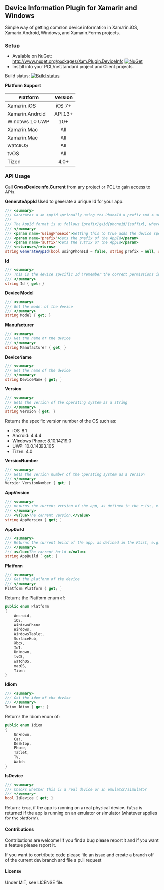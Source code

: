 ## Device Information Plugin for Xamarin and Windows

Simple way of getting common device information in Xamarin.iOS, Xamarin.Android, Windows, and Xamarin.Forms projects.

### Setup
* Available on NuGet: http://www.nuget.org/packages/Xam.Plugin.DeviceInfo [![NuGet](https://img.shields.io/nuget/v/Xam.Plugin.DeviceInfo.svg?label=NuGet)](https://www.nuget.org/packages/Xam.Plugin.DeviceInfo/)
* Install into your PCL/netstandard project and Client projects.

Build status: [![Build status](https://ci.appveyor.com/api/projects/status/9y9lk3jjnxjo3tsd?svg=true)](https://ci.appveyor.com/project/JamesMontemagno/deviceinfoplugin)

**Platform Support**

|Platform|Version|
| ------------------- | :------------------: |
|Xamarin.iOS|iOS 7+|
|Xamarin.Android|API 13+|
|Windows 10 UWP|10+|
|Xamarin.Mac|All|
|Xamarin.Mac|All|
|watchOS|All|
|tvOS|All|
|Tizen|4.0+|


### API Usage

Call **CrossDeviceInfo.Current** from any project or PCL to gain access to APIs.

**GenerateAppId**
Used to generate a unique Id for your app.

```csharp
/// <summary>
/// Generates a an AppId optionally using the PhoneId a prefix and a suffix and a Guid to ensure uniqueness
///
/// The AppId format is as follows {prefix}guid{phoneid}{suffix}, where parts in {} are optional.
/// </summary>
/// <param name="usingPhoneId">Setting this to true adds the device specific id to the AppId (remember to give the app the correct permissions)</param>
/// <param name="prefix">Sets the prefix of the AppId</param>
/// <param name="suffix">Sets the suffix of the AppId</param>
/// <returns></returns>
string GenerateAppId(bool usingPhoneId = false, string prefix = null, string suffix = null);
```

**Id**
```csharp
/// <summary>
/// This is the device specific Id (remember the correct permissions in your app to use this)
/// </summary>
string Id { get; }
```

**Device Model**
```csharp
/// <summary>
/// Get the model of the device
/// </summary>
string Model { get; }
```


**Manufacturer**
```csharp
/// <summary>
/// Get the name of the device
/// </summary>
string Manufacturer { get; }
```


**DeviceName**
```csharp
/// <summary>
/// Get the name of the device
/// </summary>
string DeviceName { get; }
```


**Version**
```csharp
/// <summary>
/// Gets the version of the operating system as a string
/// </summary>
string Version { get; }
```

Returns the specific version number of the OS such as:
* iOS: 8.1
* Android: 4.4.4
* Windows Phone: 8.10.14219.0
* UWP: 10.0.14393.105
* Tizen: 4.0

**VersionNumber**
```csharp
/// <summary>
/// Gets the version number of the operating system as a Version
/// </summary>
Version VersionNumber { get; }
```

**AppVersion**
```csharp
/// <summary>
/// Returns the current version of the app, as defined in the PList, e.g. "4.3".
/// </summary>
/// <value>The current version.</value>
string AppVersion { get; }
```

**AppBuild**
```csharp
/// <summary>
/// Returns the current build of the app, as defined in the PList, e.g. "4300".
/// </summary>
/// <value>The current build.</value>
string AppBuild { get; }
```

**Platform**
```csharp
/// <summary>
/// Get the platform of the device
/// </summary>
Platform Platform { get; }
```

Returns the Platform enum of:
```csharp
public enum Platform
{
    Android,
    iOS,
    WindowsPhone,
    Windows,
    WindowsTablet,
    SurfaceHub,
    Xbox,
    IoT,
    Unknown,
    tvOS,
    watchOS,
    macOS,
    Tizen
}
```

**Idiom**
```csharp
/// <summary>
/// Get the idom of the device
/// </summary>
Idiom Idiom { get; }
```

Returns the Idiom enum of:
```csharp
public enum Idiom
{
    Unknown,
    Car,
    Desktop,
    Phone,
    Tablet,
    TV,
    Watch
}
```

**IsDevice**
```csharp
/// <summary>
/// Checks whether this is a real device or an emulator/simulator
/// </summary>
bool IsDevice { get; }
```

Returns `true`, if the app is running on a real physical device. `false` is returned if the app is running on an emulator or simulator (whatever applies for the platform).


#### Contributions
Contributions are welcome! If you find a bug please report it and if you want a feature please report it.

If you want to contribute code please file an issue and create a branch off of the current dev branch and file a pull request.

#### License
Under MIT, see LICENSE file.
